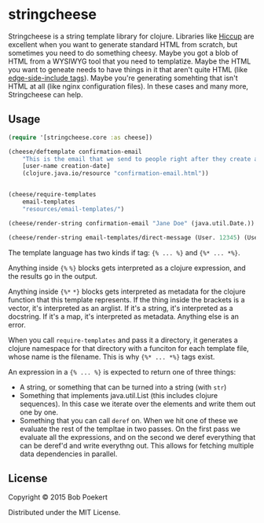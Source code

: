 # stringcheese

Stringcheese is a string template library for clojure. Libraries like [Hiccup](https://github.com/weavejester/hiccup) are excellent when you want to generate standard HTML from scratch, but sometimes you need to do something cheesy. Maybe you got a blob of HTML from a WYSIWYG tool that you need to templatize. Maybe the HTML you want to geneate needs to have things in it that aren't quite HTML (like [edge-side-include tags](https://www.varnish-cache.org/docs/3.0/tutorial/esi.html)). Maybe you're generating somehting that isn't HTML at all (like nginx configuration files). In these cases and many more, Stringcheese can help.

## Usage

```clojure
(require '[stringcheese.core :as cheese])

(cheese/deftemplate confirmation-email
    "This is the email that we send to people right after they create an account."
    [user-name creation-date]
    (clojure.java.io/resource "confirmation-email.html"))


(cheese/require-templates
    email-templates
    "resources/email-templates/")

(cheese/render-string confirmation-email "Jane Doe" (java.util.Date.))

(cheese/render-string email-templates/direct-message (User. 12345) (User. 56789) "howdy")
```

The template language has two kinds if tag: `{% ... %}` and `{%* ... *%}`.

Anything inside `{%` `%}` blocks gets interpreted as a clojure expression, and the results go in the output.

Anything inside `{%*` `*}` blocks gets interpreted as metadata for the clojure function that this template represents. If the thing inside the brackets is a vector, it's interpreted as an arglist. If it's a string, it's interpreted as a docstring. If it's a map, it's interpreted as metadata. Anything else is an error.

When you call `require-templates` and pass it a directory, it generates a clojure namespace for that directory with a funciton for each template file, whose name is the filename. This is why `{%* ... *%}` tags exist.

An expression in a `{% ... %}` is expected to return one of three things:

* A string, or something that can be turned into a string (with `str`)
* Something that implements java.util.List (this includes clojure sequences). In this case we iterate over the elements and write them out one by one.
* Something that you can call `deref` on. When we hit one of these we evaluate the rest of the templtae in two passes. On the first pass we evaluate all the expressions, and on the second we deref everything that can be deref'd and write everythng out. This allows for fetching multiple data dependencies in parallel.

## License

Copyright © 2015 Bob Poekert

Distributed under the MIT License.
